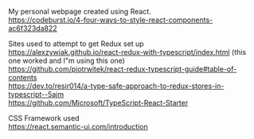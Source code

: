 My personal webpage created using React.  
https://codeburst.io/4-four-ways-to-style-react-components-ac6f323da822  
  
Sites used to attempt to get Redux set up  
https://alexzywiak.github.io/react-redux-with-typescript/index.html (this one worked and I"m using this one)  
https://github.com/piotrwitek/react-redux-typescript-guide#table-of-contents  
https://dev.to/resir014/a-type-safe-approach-to-redux-stores-in-typescript--5ajm  
https://github.com/Microsoft/TypeScript-React-Starter  

CSS Framework used  
https://react.semantic-ui.com/introduction